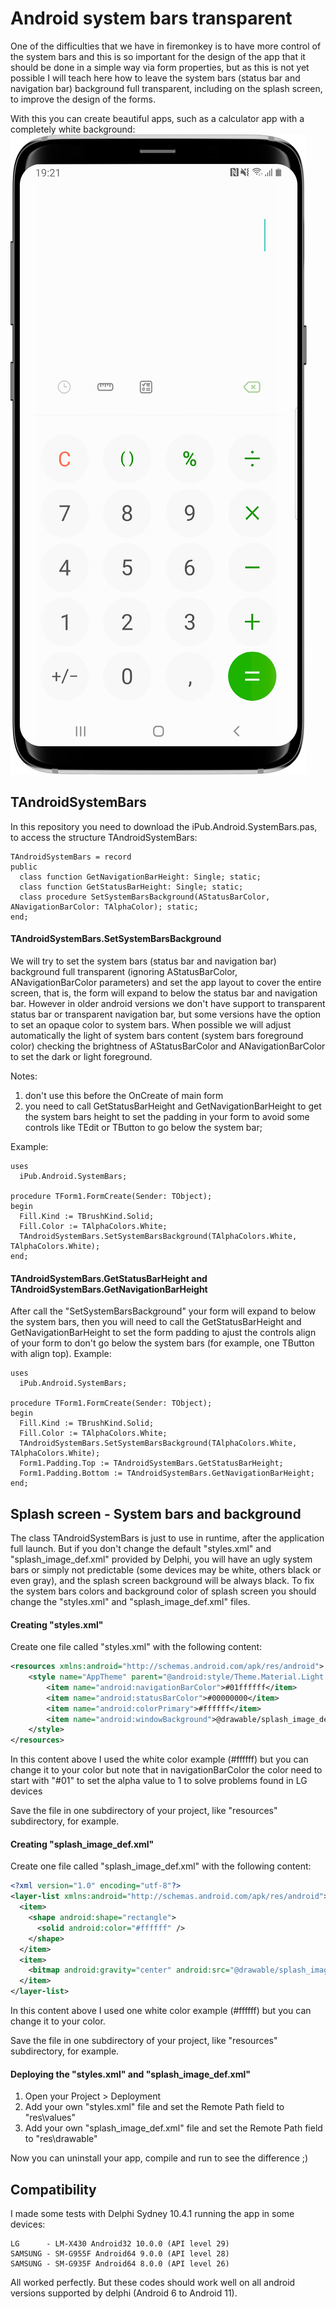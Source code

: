 # Android system bars transparent

One of the difficulties that we have in firemonkey is to have more control of the system bars and this is so important for the design of the app that it should be done in a simple way via form properties, but as this is not yet possible I will teach here how to leave the system bars (status bar and navigation bar) background full transparent, including on the splash screen, to improve the design of the forms.

With this you can create beautiful apps, such as a calculator app with a completely white background:
![(calculator.png](calculator.png)

## TAndroidSystemBars

In this repository you need to download the iPub.Android.SystemBars.pas, to access the structure TAndroidSystemBars:
  ```delphi
  TAndroidSystemBars = record
  public
    class function GetNavigationBarHeight: Single; static;
    class function GetStatusBarHeight: Single; static;
    class procedure SetSystemBarsBackground(AStatusBarColor, ANavigationBarColor: TAlphaColor); static;
  end;
  ```

#### TAndroidSystemBars.SetSystemBarsBackground

We will try to set the system bars (status bar and navigation bar) background full transparent (ignoring AStatusBarColor, ANavigationBarColor parameters) and set the app layout to cover the entire screen, that is, the form will expand to below the status bar and navigation bar. However in older android versions we don't have support to transparent status bar or transparent navigation bar, but some versions have the option to set an opaque color to system bars. When possible we will adjust automatically the light of system bars content (system bars foreground color) checking the brightness of AStatusBarColor and ANavigationBarColor to set the dark or light foreground.

Notes: 
  1) don't use this before the OnCreate of main form
  2) you need to call GetStatusBarHeight and GetNavigationBarHeight to get the system bars height to set the padding in your form to avoid some controls like TEdit or TButton to go below the system bar;

Example:

  ```delphi
  uses
    iPub.Android.SystemBars;
  
  procedure TForm1.FormCreate(Sender: TObject);
  begin
    Fill.Kind := TBrushKind.Solid;
    Fill.Color := TAlphaColors.White;
    TAndroidSystemBars.SetSystemBarsBackground(TAlphaColors.White, TAlphaColors.White);
  end;
  ```

#### TAndroidSystemBars.GetStatusBarHeight and TAndroidSystemBars.GetNavigationBarHeight

After call the "SetSystemBarsBackground" your form will expand to below the system bars, then you will need to call the GetStatusBarHeight and GetNavigationBarHeight to set the form padding to ajust the controls align of your form to don't go below the system bars (for example, one TButton with align top). Example:

  ```delphi
  uses
    iPub.Android.SystemBars;
  
  procedure TForm1.FormCreate(Sender: TObject);
  begin
    Fill.Kind := TBrushKind.Solid;
    Fill.Color := TAlphaColors.White;
    TAndroidSystemBars.SetSystemBarsBackground(TAlphaColors.White, TAlphaColors.White);
	Form1.Padding.Top := TAndroidSystemBars.GetStatusBarHeight;
	Form1.Padding.Bottom := TAndroidSystemBars.GetNavigationBarHeight;
  end;
  ```
  
## Splash screen - System bars and background

The class TAndroidSystemBars is just to use in runtime, after the application full launch. But if you don't change the default "styles.xml" and "splash_image_def.xml" provided by Delphi, you will have an ugly system bars or simply not predictable (some devices may be white, others black or even gray), and the splash screen background will be always black. To fix the system bars colors and background color of splash screen you should change the "styles.xml" and "splash_image_def.xml" files.

#### Creating "styles.xml"

Create one file called "styles.xml" with the following content:

  ```xml
  <resources xmlns:android="http://schemas.android.com/apk/res/android">
      <style name="AppTheme" parent="@android:style/Theme.Material.Light.NoActionBar">
          <item name="android:navigationBarColor">#01ffffff</item>
          <item name="android:statusBarColor">#00000000</item>
          <item name="android:colorPrimary">#ffffff</item>
          <item name="android:windowBackground">@drawable/splash_image_def</item>
      </style>
  </resources>
  ```

In this content above I used the white color example (#ffffff) but you can change it to your color but note that in navigationBarColor the color need to start with "#01" to set the alpha value to 1 to solve problems found in LG devices

Save the file in one subdirectory of your project, like "resources" subdirectory, for example.

#### Creating "splash_image_def.xml"

Create one file called "splash_image_def.xml" with the following content:

  ```xml
  <?xml version="1.0" encoding="utf-8"?>
  <layer-list xmlns:android="http://schemas.android.com/apk/res/android">
    <item>
      <shape android:shape="rectangle">
        <solid android:color="#ffffff" />
      </shape>
    </item>
    <item>
      <bitmap android:gravity="center" android:src="@drawable/splash_image" />
    </item>
  </layer-list>
  ```

In this content above I used one white color example (#ffffff) but you can change it to your color.

Save the file in one subdirectory of your project, like "resources" subdirectory, for example.

#### Deploying the "styles.xml" and "splash_image_def.xml"

 1) Open your Project > Deployment
 2) Add your own "styles.xml" file and set the Remote Path field to "res\values"
 3) Add your own "splash_image_def.xml" file and set the Remote Path field to "res\drawable"

Now you can uninstall your app, compile and run to see the difference ;)

## Compatibility

I made some tests with Delphi Sydney 10.4.1 running the app in some devices:

    LG      - LM-X430 Android32 10.0.0 (API level 29)
    SAMSUNG - SM-G955F Android64 9.0.0 (API level 28)
    SAMSUNG - SM-G935F Android64 8.0.0 (API level 26)

All worked perfectly. But these codes should work well on all android versions supported by delphi (Android 6 to Android 11).